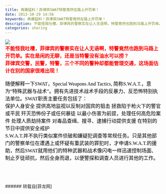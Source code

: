 ```yaml
---
title: 再爆猛料！菲律宾SWAT特警竟然在路上开罚单！
date: 2013-10-29 14:56
keywords: 再爆猛料！菲律宾SWAT特警竟然在路上开罚单！
description: 不能怪我吐槽，菲律宾的警察实在让人无语啊，特警竟然也跑到马路上开罚单。实在是闲的无聊，还是当特警没有油水可以捞？菲律宾交警，民警，特警，三个不同的警种却都能管理交通，这场面估计在别的国家很难出现！随便解释一下SWAT，Special Weapons And Tactics, 简称S.W.A.T.，意为“特殊武器与战术”。拥有先进技术战术手段的反暴力、反恐怖特别执法单位。SWAT职责主要任务包括了：保护人身安全 提供高地监视以反制对国宾的狙击 拯救陷于枪火下的警官或平民 歼灭恐怖份子或任何暴徒 以最小伤害为前提，处理任何高危险案件 处理人质劫持案件 对毒品查缉、搜寻、逮捕行动提供支援 在特别的节日中提供安全戒护S.W.A.T.并不执行类似案件侦破和嫌疑犯调查等常规任务。只是其他部门的警察单位在遭遇上或怀疑有重武装的罪犯时，才申请S.W.A.T.的援助，然后SWAT就用他们的特种武器和战术像闪电一样迅速控制场面、制止歹徒顽抗，然后全身而退，以便警探和调查人员进行其他的工作。
categories: sharing
---
```

<td class="t_f" id="postmessage_71040">


<img aid="28856" data-cf-modified-95bb24376f8137255c77707c-="" file="data/attachment/forum/201310/29/144549k72r2w3ii3zcwii3.jpg.thumb.jpg" id="aimg_28856" inpost="1" onclick="" onmouseover="" src="http://www.flw.ph/data/attachment/forum/201310/29/144549k72r2w3ii3zcwii3.jpg" style="cursor:pointer" zoomfile="data/attachment/forum/201310/29/144549k72r2w3ii3zcwii3.jpg"/>


<br/>
<font color="Black"><strong><font face="宋体"><font size="3"><font color="Red">不能怪我吐槽，菲律宾的警察实在让人无语啊，特警竟然也跑到马路上开罚单。实在是闲的无聊，还是当特警没有油水可以捞？<br/>
菲律宾交警，民警，特警，三个不同的警种却都能管理交通，这场面</font></font></font></strong></font><font color="Black"><strong><font face="宋体"><font size="3"><font color="Red"><font color="Black"><strong><font face="宋体"><font size="3"><font color="Red">估计</font></font></font></strong></font>在别的国家很难出现！</font><br/>
<br/>
</font></font></strong><font face="宋体"><font size="3">随便解释一下</font></font><font face="宋体"><font size="3">SWAT</font></font><font face="宋体"><font size="3">，Special Weapons And Tactics, 简称S.W.A.T.，意为“特殊武器与战术”。拥有先进技术战术手段的反暴力、反恐怖特别执法单位。</font></font></font><font face="宋体"><font size="3"><font color="Black"><font color="Black"><font face="宋体"><font size="3">SWAT</font></font></font>职责</font></font></font><font face="宋体"><font size="3"><font color="Black">主要任务包括了：</font></font></font><br/>
<font face="宋体"><font size="3"><font color="Black">保护人身安全 提供高地监视以反制对国宾的狙击 拯救陷于枪火下的警官或平民 歼灭恐怖份子或任何暴徒 以最小伤害为前提，处理任何高危险案件 处理人质劫持案件 对毒品查缉、搜寻、逮捕行动提供支援 在特别的节日中提供安全戒护</font></font></font><br/>
<font face="宋体"><font size="3"><font color="Black">S.W.A.T.并不执行类似案件侦破和嫌疑犯调查等常规任务。只是其他部门的警察单位在遭遇上或怀疑有重武装的罪犯时，才申请S.W.A.T.的援助，然后SWAT就用他们的特种武器和战术像闪电一样迅速控制场面、制止歹徒顽抗，然后全身而退，以便警探和调查人员进行其他的工作。<br/>
<br/>
<br/>
</font></font></font><br/>
<br/>
</td>
###### 转载自[菲龙网]
